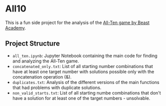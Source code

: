 # All10

This is a fun side project for the analysis of the [All-Ten game by Beast Academy](https://beastacademy.com/all-ten).

## Project Structure

- `all_ten.ipynb`: Jupyter Notebook containing the main code for finding and analyzing the All-Ten game.
- `concatenated_only.txt`: List of all starting number combinations that have at least one target number with solutions possible only with the concatenation operation (&).
- `duplicates.txt`: Analysis of the different versions of the main functions that had problems with duplicate solutions.
- `non_valid_starts.txt`: List of all starting numbe combinations that don't have a solution for at least one of the target numbers - unsolvable.